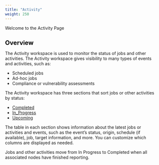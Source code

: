 ```yaml
---
title: "Activity"
weight: 250
---
```


Welcome to the Activity Page

<h1 style="color:black;font-size:20px;">Overview</h1>

The Activity workspace is used to monitor the status of jobs and other activities. The Activity workspace gives visibility to many types of events and activities, such as:

- Scheduled jobs
- Ad-hoc jobs
- Compliance or vulnerability assessments

The Activity workspace has three sections that sort jobs or other activities by status:

- <u>[Completed](/Activity/Completed)</u>
- <u>[In_Progress](/Activity/In_Progress)</u>
- <u>[Upcoming](/Activity/Upcoming)</u>

The table in each section shows information about the latest jobs or activities and events, such as the event’s status, origin, schedule (if available), job, target information, and more. You can customize which columns are displayed as needed. 

Jobs and other activities move from In Progress to Completed when all associated nodes have finished reporting.



